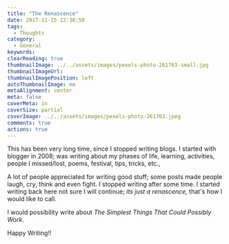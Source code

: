```yaml
---
title: "The Renascence"
date: 2017-11-15 22:38:50
tags:
  - Thoughts
category:
  - General
keywords:
clearReading: true
thumbnailImage: ../../assets/images/pexels-photo-261763-small.jpg
thumbnailImageUrl: 
thumbnailImagePosition: left
autoThumbnailImage: no
metaAlignment: center
meta: false
coverMeta: in
coverSize: partial
coverImage: ../../assets/images/pexels-photo-261763.jpeg
comments: true
actions: true
---
```

This has been very long time, since I stopped writing blogs. I started with blogger in 2008; was writing about my phases of life, learning, activities, people I missed/lost, poems, festival, tips, tricks, etc.,  
<!---more--->
A lot of people appreciated for writing good stuff; some posts made people laugh, cry, think and even fight.  I stopped writing after some time.  I started writing back here not sure I will continue; _its just a renascence,_ that's how I would like to call.  

I would possibility write about _The Simplest Things That Could Possibly Work_.

Happy Writing!!
